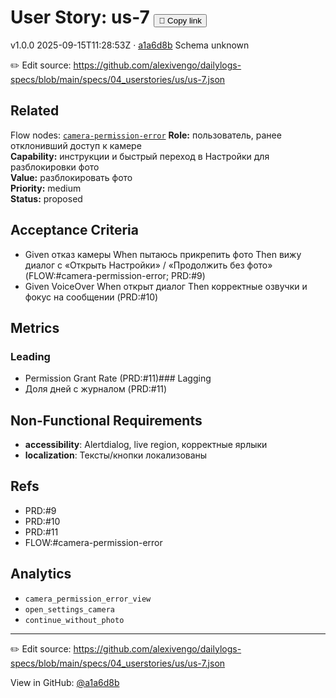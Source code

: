 # User Story: us-7 <button class="copy-link" aria-label="Copy page link" onclick="window.spechubCopyLink && window.spechubCopyLink()">🔗 Copy link</button>

<p class="badges">
  <span class="badge version">v1.0.0</span>
  <span class="badge build">2025-09-15T11:28:53Z · <a href="https://github.com/alexivengo/dailylogs-specs/commit/a1a6d8b" target="_blank" rel="noopener" class="sha">a1a6d8b</a></span>
  <span class="badge schema unknown">Schema unknown</span>
</p>

✏️ Edit source: https://github.com/alexivengo/dailylogs-specs/blob/main/specs/04_userstories/us/us-7.json
## Related
Flow nodes:
<span class="chip">[`camera-permission-error`](../flow/nodes/camera-permission-error.md)</span>
**Role:** пользователь, ранее отклонивший доступ к камере  
**Capability:** инструкции и быстрый переход в Настройки для разблокировки фото  
**Value:** разблокировать фото  
**Priority:** medium  
**Status:** proposed

## Acceptance Criteria
- Given отказ камеры When пытаюсь прикрепить фото Then вижу диалог с «Открыть Настройки» / «Продолжить без фото» (FLOW:#camera-permission-error; PRD:#9)
- Given VoiceOver When открыт диалог Then корректные озвучки и фокус на сообщении (PRD:#10)

## Metrics
### Leading
- Permission Grant Rate (PRD:#11)### Lagging
- Доля дней с журналом (PRD:#11)
## Non-Functional Requirements
- **accessibility**: Alertdialog, live region, корректные ярлыки
- **localization**: Тексты/кнопки локализованы

## Refs
- PRD:#9
- PRD:#10
- PRD:#11
- FLOW:#camera-permission-error

## Analytics
- `camera_permission_error_view`
- `open_settings_camera`
- `continue_without_photo`

---
✏️ Edit source: https://github.com/alexivengo/dailylogs-specs/blob/main/specs/04_userstories/us/us-7.json

<p class="page-meta">
  View in GitHub: <a href="https://github.com/alexivengo/dailylogs-specs/commit/a1a6d8b" target="_blank" rel="noopener">@a1a6d8b</a></p>